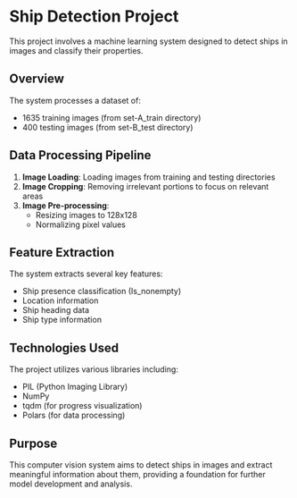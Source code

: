 # Ship Detection Project

This project involves a machine learning system designed to detect ships in images and classify their properties.

## Overview

The system processes a dataset of:
- 1635 training images (from set-A_train directory)
- 400 testing images (from set-B_test directory)

## Data Processing Pipeline

1. **Image Loading**: Loading images from training and testing directories
2. **Image Cropping**: Removing irrelevant portions to focus on relevant areas
3. **Image Pre-processing**: 
   - Resizing images to 128x128
   - Normalizing pixel values

## Feature Extraction

The system extracts several key features:
- Ship presence classification (Is_nonempty)
- Location information
- Ship heading data
- Ship type information

## Technologies Used

The project utilizes various libraries including:
- PIL (Python Imaging Library)
- NumPy
- tqdm (for progress visualization)
- Polars (for data processing)

## Purpose

This computer vision system aims to detect ships in images and extract meaningful information about them, providing a foundation for further model development and analysis.
